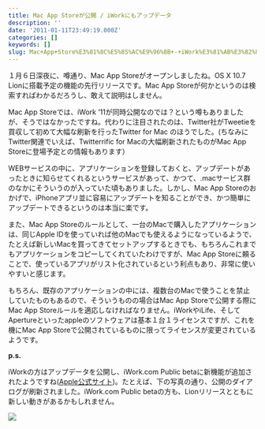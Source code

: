 ```yaml
---
title: Mac App Storeが公開 / iWorkにもアップデータ
description: ''
date: '2011-01-11T23:49:19.000Z'
categories: []
keywords: []
slug: Mac+App+Store%E3%81%8C%E5%85%AC%E9%96%8B+-+iWork%E3%81%AB%E3%82%82%E3%82%A2%E3%83%83%E3%83%97%E3%83%87%E3%83%BC%E3%82%BF
---
```

１月６日深夜に、噂通り、Mac App Storeがオープンしましたね。OS X 10.7 Lionに搭載予定の機能の先行リリースです。Mac App Storeが何かというのは検索すればわかるだろうし、敢えて説明はしません。

Mac App Storeでは、iWork ‘11が同時公開なのでは？という噂もありましたが、そうではなかったですね。代わりに注目されたのは、Twitter社がTweetieを買収して初めて大幅な刷新を行ったTwitter for Mac のほうでした。(ちなみにTwitter関連でいえば、Twitterrific for Macの大幅刷新されたものがMac App Storeに登場予定との情報もあります）

WEBサービスの中に、アプリケーションを登録しておくと、アップデートがあったときに知らせてくれるというサービスがあって、かつて、.macサービス群のなかにそういうのが入っていた頃もありました。しかし、Mac App Storeのおかげで、iPhoneアプリ並に容易にアップデートを知ることができ、かつ簡単にアップデートできるというのは本当に楽です。

また、Mac App Storeのルールとして、一台のMacで購入したアプリケーションは、同じApple IDを使っていれば他のMacでも使えるようになっているようで、たとえば新しいMacを買ってきてセットアップするときでも、もちろんこれまでもアプリケーションをコピーしてくれていたわけですが、Mac App Storeに頼ることで、使っているアプリがリスト化されているという利点もあり、非常に使いやすいと感じます。

もちろん、既存のアプリケーションの中には、複数台のMacで使うことを禁止していたものもあるので、そういうものの場合はMac App Storeで公開する際にMac App Storeルールを適応しなければなりません。iWorkやiLife、そしてApertureといったappleのソフトウェアは基本１台１ライセンスですが、これを機にMac App Storeで公開されているものに限ってライセンスが変更されているようです。

**p.s.**

iWorkの方はアップデータを公開し、iWork.com Public betaに新機能が追加されたようですね([Apple公式サイト](http://www.apple.com/jp/iwork/iwork-dot-com/))。たとえば、下の写真の通り、公開のダイアログが刷新されました。iWork.com Public betaの方も、Lionリリースとともに新しい動きがあるかもしれません。

![](0__wMJ84c8p2__mLtM6F.jpg)